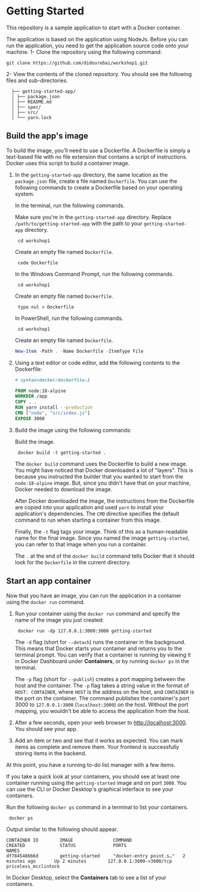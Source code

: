 # Getting Started 

This repository is a sample application to start with a Docker container.

The application is based on the application using NodeJs.
Before you can run the application, you need to get the application source code onto your machine.
1- Clone the repository using the following command:

   ```console
git clone https://github.com/didourebai/workshop1.git
   ```
2- View the contents of the cloned repository. You should see the following files and sub-directories.

 ```text
   ├── getting-started-app/
   │ ├── package.json
   │ ├── README.md
   │ ├── spec/
   │ ├── src/
   │ └── yarn.lock
   ```

## Build the app's image

To build the image, you'll need to use a Dockerfile. A Dockerfile is simply a text-based file with no file extension that contains a script of instructions. Docker uses this script to build a container image.

1. In the `getting-started-app` directory, the same location as the `package.json` file, create a file named `Dockerfile`. You can use the following commands to create a Dockerfile based on your operating system.

   In the terminal, run the following commands.

   Make sure you're in the `getting-started-app` directory. Replace `/path/to/getting-started-app` with the path to your `getting-started-app` directory.

   ```console
    cd workshop1
   ```

   Create an empty file named `Dockerfile`.

   ```console
    code Dockerfile
   ```

   In the Windows Command Prompt, run the following commands.

   ```console
    cd workshop1
   ```

   Create an empty file named `Dockerfile`.

   ```console
    type nul > Dockerfile
   ```

   In PowerShell, run the following commands.


   ```console
    cd workshop1
   ```

   Create an empty file named `Dockerfile`.

   ```powershell
   New-Item -Path . -Name Dockerfile -ItemType File
   ```


2. Using a text editor or code editor, add the following contents to the Dockerfile:

   ```dockerfile
   # syntax=docker/dockerfile:1
   
   FROM node:18-alpine
   WORKDIR /app
   COPY . .
   RUN yarn install --production
   CMD ["node", "src/index.js"]
   EXPOSE 3000
   ```

3. Build the image using the following commands:


   Build the image.
   ```console
    docker build -t getting-started .
   ```

   The `docker build` command uses the Dockerfile to build a new image. You might have noticed that Docker downloaded a lot of "layers". This is because you instructed the builder that you wanted to start from the `node:18-alpine` image. But, since you didn't have that on your machine, Docker needed to download the image.

   After Docker downloaded the image, the instructions from the Dockerfile are copied into your application and used `yarn` to install your application's dependencies. The `CMD` directive specifies the default command to run when starting a container from this image.

   Finally, the `-t` flag tags your image. Think of this as a human-readable name for the final image. Since you named the image `getting-started`, you can refer to that image when you run a container.

   The `.` at the end of the `docker build` command tells Docker that it should look for the `Dockerfile` in the current directory.

## Start an app container

Now that you have an image, you can run the application in a container using the `docker run` command.

1. Run your container using the `docker run` command and specify the name of the image you just created:

   ```console
    docker run -dp 127.0.0.1:3000:3000 getting-started
   ```

   The `-d` flag (short for `--detach`) runs the container in the background.
   This means that Docker starts your container and returns you to the terminal
   prompt. You can verify that a container is running by viewing it in Docker
   Dashboard under **Containers**, or by running `docker ps` in the terminal.

   The `-p` flag (short for `--publish`) creates a port mapping between the host
   and the container. The `-p` flag takes a string value in the format of
   `HOST: CONTAINER`, where `HOST` is the address on the host, and `CONTAINER` is
   the port on the container. The command publishes the container's port 3000 to
   `127.0.0.1:3000` (`localhost:3000`) on the host. Without the port mapping,
   you wouldn't be able to access the application from the host.

2. After a few seconds, open your web browser to [http://localhost:3000](http://localhost:3000).
   You should see your app.
   

3. Add an item or two and see that it works as expected. You can mark items as complete and remove them. Your frontend is successfully storing items in the backend.


At this point, you have a running to-do list manager with a few items.

If you take a quick look at your containers, you should see at least one container running using the `getting-started` image and on port `3000`. You can use the CLI or Docker Desktop's graphical interface to see your containers.


Run the following `docker ps` command in a terminal to list your containers.

```console
 docker ps
```
Output similar to the following should appear.
```console
CONTAINER ID        IMAGE               COMMAND                  CREATED             STATUS              PORTS                      NAMES
df784548666d        getting-started     "docker-entry point.s…"   2 minutes ago       Up 2 minutes        127.0.0.1:3000->3000/tcp   priceless_mcclintock
```

In Docker Desktop, select the **Containers** tab to see a list of your containers.

